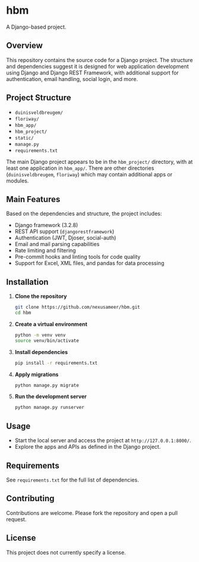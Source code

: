 # hbm

A Django-based project.

## Overview

This repository contains the source code for a Django project. The structure and dependencies suggest it is designed for web application development using Django and Django REST Framework, with additional support for authentication, email handling, social login, and more.

## Project Structure

- `duinisveldbreugem/`  
- `floriway/`
- `hbm_app/`  
- `hbm_project/`  
- `static/`  
- `manage.py`  
- `requirements.txt`  

The main Django project appears to be in the `hbm_project/` directory, with at least one application in `hbm_app/`. There are other directories (`duinisveldbreugem`, `floriway`) which may contain additional apps or modules.

## Main Features

Based on the dependencies and structure, the project includes:

- Django framework (3.2.8)
- REST API support (`djangorestframework`)
- Authentication (JWT, Djoser, social-auth)
- Email and mail parsing capabilities
- Rate limiting and filtering
- Pre-commit hooks and linting tools for code quality
- Support for Excel, XML files, and pandas for data processing

## Installation

1. **Clone the repository**
   ```bash
   git clone https://github.com/nexusameer/hbm.git
   cd hbm
   ```

2. **Create a virtual environment**
   ```bash
   python -m venv venv
   source venv/bin/activate
   ```

3. **Install dependencies**
   ```bash
   pip install -r requirements.txt
   ```

4. **Apply migrations**
   ```bash
   python manage.py migrate
   ```

5. **Run the development server**
   ```bash
   python manage.py runserver
   ```

## Usage

- Start the local server and access the project at `http://127.0.0.1:8000/`.
- Explore the apps and APIs as defined in the Django project.

## Requirements

See `requirements.txt` for the full list of dependencies.

## Contributing

Contributions are welcome. Please fork the repository and open a pull request.

## License

This project does not currently specify a license.
